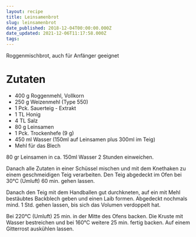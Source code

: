 ```yaml
---
layout: recipe
title: Leinsamenbrot
slug: leinsamenbrot
date_published: 2018-12-04T00:00:00.000Z
date_updated: 2021-12-06T11:17:58.000Z
tags: 
---
```


Roggenmischbrot, auch für Anfänger geeignet

# Zutaten

- 400 g	Roggenmehl, Vollkorn
- 250 g	Weizenmehl (Type 550)
- 1 Pck.	Sauerteig - Extrakt
- 1 TL	Honig
- 4 TL	Salz
- 80 g	Leinsamen
- 1 Pck.	Trockenhefe (9 g)
- 450 ml	Wasser (150ml auf Leinsamen plus 300ml im Teig)
- Mehl für das Blech

80 gr Leinsamen in ca. 150ml Wasser 2 Stunden einweichen.

Danach alle Zutaten in einer Schüssel mischen und mit dem Knethaken zu einem geschmeidigen Teig verarbeiten. Den Teig abgedeckt im Ofen bei 30°C (Umluft) 60 min. gehen lassen.

Danach den Teig mit dem Handballen gut durchkneten, auf ein mit Mehl bestäubtes Backblech geben und einen Laib formen. Abgedeckt nochmals mind. 1 Std. gehen lassen, bis sich das Volumen verdoppelt hat.

Bei 220°C (Umluft) 25 min. in der Mitte des Ofens backen. Die Kruste mit Wasser bestreichen und bei 160°C weitere 25 min. fertig backen. Auf einem Gitterrost auskühlen lassen.

